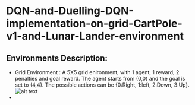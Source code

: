 # DQN-and-Duelling-DQN-implementation-on-grid-CartPole-v1-and-Lunar-Lander-environment
## Environments Description:
- Grid Environment : A 5X5 grid enironment, with 1 agent, 1 reward, 2 penalties and goal reward. The agent starts from (0,0) and the goal is set to (4,4). The possible actions can be {0:Right, 1:left, 2:Down, 3:Up}.
![alt text](https://github.com/KNITPhoenix/DQN-and-Duelling-DQN-implementation-on-grid-CartPole-v1-and-Lunar-Lander-environment/blob/main/grid.PNG)
- 
